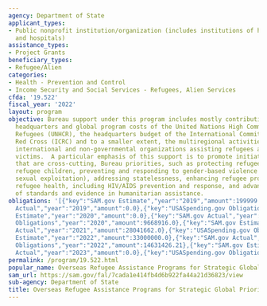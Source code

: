 ```yaml
---
agency: Department of State
applicant_types:
- Public nonprofit institution/organization (includes institutions of higher education
  and hospitals)
assistance_types:
- Project Grants
beneficiary_types:
- Refugee/Alien
categories:
- Health - Prevention and Control
- Income Security and Social Services - Refugees, Alien Services
cfda: '19.522'
fiscal_year: '2022'
layout: program
objective: Bureau support under this program includes mostly contributions to the
  headquarters and global program costs of the United Nations High Commissioner for
  Refugees (UNHCR), the headquarters budget of the International Committee of the
  Red Cross (ICRC) and to a smaller extent, the multiregional activities of other
  international and non-governmental organizations assisting refugees and other conflict
  victims.  A particular emphasis of this support is to promote initiatives in areas
  that are cross-cutting, Bureau priorities, such as protecting refugee women and
  refugee children, preventing and responding to gender-based violence (including
  sexual exploitation), addressing statelessness, enhancing refugee protection, improving
  refugee health, including HIV/AIDS prevention and response, and advancing the use
  of standards and evidence in humanitarian assistance.
obligations: '[{"key":"SAM.gov Estimate","year":"2019","amount":199999.0},{"key":"SAM.gov
  Actual","year":"2019","amount":0.0},{"key":"USASpending.gov Obligations","year":"2019","amount":7647997.71},{"key":"SAM.gov
  Estimate","year":"2020","amount":0.0},{"key":"SAM.gov Actual","year":"2020","amount":6973995.0},{"key":"USASpending.gov
  Obligations","year":"2020","amount":9668916.0},{"key":"SAM.gov Estimate","year":"2021","amount":7200000.0},{"key":"SAM.gov
  Actual","year":"2021","amount":28041662.0},{"key":"USASpending.gov Obligations","year":"2021","amount":23439689.22},{"key":"SAM.gov
  Estimate","year":"2022","amount":33000000.0},{"key":"SAM.gov Actual","year":"2022","amount":11978989.0},{"key":"USASpending.gov
  Obligations","year":"2022","amount":14631426.21},{"key":"SAM.gov Estimate","year":"2023","amount":0.0},{"key":"SAM.gov
  Actual","year":"2023","amount":0.0},{"key":"USASpending.gov Obligations","year":"2023","amount":-61457.81}]'
permalink: /program/19.522.html
popular_name: Overseas Refugee Assistance Programs for Strategic Global Priorities
sam_url: https://sam.gov/fal/7cada1e414fb4d6b922fa44a21d36823/view
sub-agency: Department of State
title: Overseas Refugee Assistance Programs for Strategic Global Priorities
---
```

